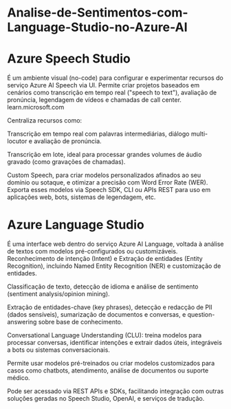 # Analise-de-Sentimentos-com-Language-Studio-no-Azure-AI

# Azure Speech Studio
É um ambiente visual (no-code) para configurar e experimentar recursos do serviço Azure AI Speech via UI.
Permite criar projetos baseados em cenários como transcrição em tempo real ("speech to text"), avaliação de pronúncia, legendagem de vídeos e chamadas de call center. 
learn.microsoft.com

Centraliza recursos como:

Transcrição em tempo real com palavras intermediárias, diálogo multi-locutor e avaliação de pronúncia.

Transcrição em lote, ideal para processar grandes volumes de áudio gravado (como gravações de chamadas).

Custom Speech, para criar modelos personalizados afinados ao seu domínio ou sotaque, e otimizar a precisão com Word Error Rate (WER).
Exporta esses modelos via Speech SDK, CLI ou APIs REST para uso em aplicações web, bots, sistemas de legendagem, etc.

# Azure Language Studio
É uma interface web dentro do serviço Azure AI Language, voltada à análise de textos com modelos pré-configurados ou customizáveis.
Reconhecimento de intenção (Intent) e Extração de entidades (Entity Recognition), incluindo Named Entity Recognition (NER) e customização de entidades. 

Classificação de texto, detecção de idioma e análise de sentimento (sentiment analysis/opinion mining). 

Extração de entidades-chave (key phrases), detecção e redacção de PII (dados sensíveis), sumarização de documentos e conversas, e question-answering sobre base de conhecimento. 

Conversational Language Understanding (CLU): treina modelos para processar conversas, identificar intenções e extrair dados úteis, integráveis a bots ou sistemas conversacionais. 

Permite usar modelos pré-treinados ou criar modelos customizados para casos como chatbots, atendimento, análise de documentos ou suporte médico.

Pode ser acessado via REST APIs e SDKs, facilitando integração com outras soluções geradas no Speech Studio, OpenAI, e serviços de tradução.
